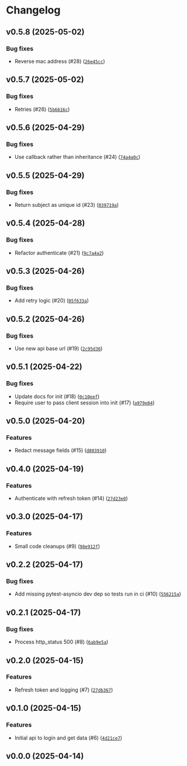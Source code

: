 # Changelog

## v0.5.8 (2025-05-02)

### Bug fixes

- Reverse mac address (#28) ([`26e45cc`](https://github.com/kohlerlibs/aiokem/commit/26e45cc86491094e09202efbcb51d3b1f78ef3f1))

## v0.5.7 (2025-05-02)

### Bug fixes

- Retries (#26) ([`5b6616c`](https://github.com/kohlerlibs/aiokem/commit/5b6616cc15e1895cd32132766894a61033aa90aa))

## v0.5.6 (2025-04-29)

### Bug fixes

- Use callback rather than inheritance (#24) ([`74a4a0c`](https://github.com/kohlerlibs/aiokem/commit/74a4a0c2a6b63045e9a67db8c95d24fc6cdd8c81))

## v0.5.5 (2025-04-29)

### Bug fixes

- Return subject as unique id (#23) ([`039719a`](https://github.com/kohlerlibs/aiokem/commit/039719a2d387ba70255c1727ee21149ea427c5bd))

## v0.5.4 (2025-04-28)

### Bug fixes

- Refactor authenticate (#21) ([`9c7a4a2`](https://github.com/kohlerlibs/aiokem/commit/9c7a4a20f208204df76e0fb86f4fbf976a2a091e))

## v0.5.3 (2025-04-26)

### Bug fixes

- Add retry logic (#20) ([`05f633a`](https://github.com/kohlerlibs/aiokem/commit/05f633aadbc5dcab52c0983b14c32cb0f0dfdf77))

## v0.5.2 (2025-04-26)

### Bug fixes

- Use new api base url (#19) ([`2c95d36`](https://github.com/kohlerlibs/aiokem/commit/2c95d365de7753e8acee6885caa21141d3989d00))

## v0.5.1 (2025-04-22)

### Bug fixes

- Update docs for init (#18) ([`0c10eef`](https://github.com/kohlerlibs/aiokem/commit/0c10eef698463ce508629029bc1754579d303eb1))
- Require user to pass client session into init (#17) ([`a979e84`](https://github.com/kohlerlibs/aiokem/commit/a979e84b93fbe2fa808bd05352387ae1d9f4bff2))

## v0.5.0 (2025-04-20)

### Features

- Redact message fields (#15) ([`d803910`](https://github.com/kohlerlibs/aiokem/commit/d80391062fb70facf1252dbe13a4331223177e52))

## v0.4.0 (2025-04-19)

### Features

- Authenticate with refresh token (#14) ([`27d23e0`](https://github.com/kohlerlibs/aiokem/commit/27d23e008d47752adadba73c5f5b575a1bba8282))

## v0.3.0 (2025-04-17)

### Features

- Small code cleanups (#9) ([`98e912f`](https://github.com/kohlerlibs/aiokem/commit/98e912f56888a727fe1b0bb9f4409be77c091df0))

## v0.2.2 (2025-04-17)

### Bug fixes

- Add missing pytest-asyncio dev dep so tests run in ci (#10) ([`556215a`](https://github.com/kohlerlibs/aiokem/commit/556215a1704f81f128d365fe65572f1db0c6bfb5))

## v0.2.1 (2025-04-17)

### Bug fixes

- Process http_status 500 (#8) ([`6ab9e5a`](https://github.com/kohlerlibs/aiokem/commit/6ab9e5a18cd14c9230e7abc9a2d33286dd2b298a))

## v0.2.0 (2025-04-15)

### Features

- Refresh token and logging (#7) ([`27db367`](https://github.com/kohlerlibs/aiokem/commit/27db36790a141048c07b0760e6be2822aa011546))

## v0.1.0 (2025-04-15)

### Features

- Initial api to login and get data (#6) ([`4d21ce7`](https://github.com/kohlerlibs/aiokem/commit/4d21ce7a7c8c18d3034ec1b2baeae8de37d447bd))

## v0.0.0 (2025-04-14)
